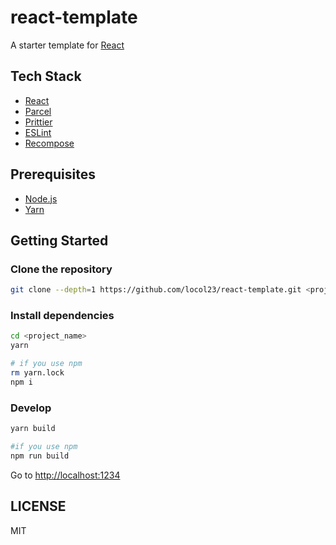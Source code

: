 # react-template

A starter template for [React](https://github.com/facebook/react)

## Tech Stack

- [React](https://reactjs.org/)
- [Parcel](https://parceljs.org/)
- [Prittier](https://prettier.io/)
- [ESLint](https://eslint.org/)
- [Recompose](https://github.com/acdlite/recompose)

## Prerequisites

- [Node.js](https://nodejs.org/en/)
- [Yarn](https://yarnpkg.com/en)

## Getting Started

### Clone the repository

```bash
git clone --depth=1 https://github.com/locol23/react-template.git <project_name>
```

### Install dependencies

```bash
cd <project_name>
yarn

# if you use npm
rm yarn.lock
npm i
```

### Develop

```bash
yarn build

#if you use npm
npm run build
```

Go to [http://localhost:1234](http://localhost:1234)

## LICENSE

MIT

